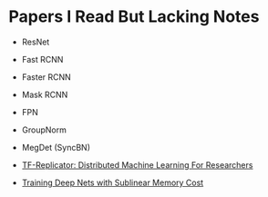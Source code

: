 # Papers I Read But Lacking Notes

- ResNet
- Fast RCNN
- Faster RCNN
- Mask RCNN
- FPN

- GroupNorm
- MegDet (SyncBN)

- [TF-Replicator: Distributed Machine Learning For Researchers](https://arxiv.org/pdf/1902.00465.pdf)
- [Training Deep Nets with Sublinear Memory Cost](https://arxiv.org/abs/1604.06174)